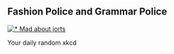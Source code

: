 ## Fashion Police and Grammar Police
[![* Mad about jorts](https://imgs.xkcd.com/comics/fashion_police_and_grammar_police.png)](https://xkcd.com/1735/ "* Mad about jorts")

Your daily random xkcd
